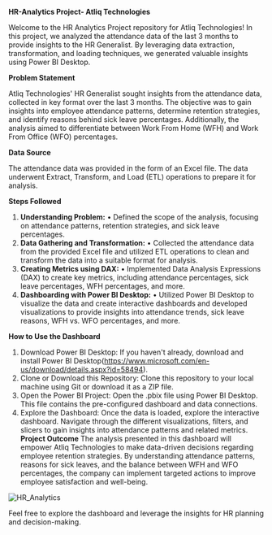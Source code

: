 **HR-Analytics Project- Atliq Technologies**

Welcome to the HR Analytics Project repository for Atliq Technologies! In this project, we analyzed the attendance data of the last 3 months to provide insights to the HR Generalist. By leveraging data extraction, transformation, and loading techniques, we generated valuable insights using Power BI Desktop.

**Problem Statement**

Atliq Technologies' HR Generalist sought insights from the attendance data, collected in key format over the last 3 months. The objective was to gain insights into employee attendance patterns, determine retention strategies, and identify reasons behind sick leave percentages. Additionally, the analysis aimed to differentiate between Work From Home (WFH) and Work From Office (WFO) percentages.

**Data Source**

The attendance data was provided in the form of an Excel file. The data underwent Extract, Transform, and Load (ETL) operations to prepare it for analysis.

**Steps Followed**

1.	**Understanding Problem:**
        •	Defined the scope of the analysis, focusing on attendance patterns, retention strategies, and sick leave percentages.
2.	**Data Gathering and Transformation:**
        •	Collected the attendance data from the provided Excel file and utilized ETL operations to clean and transform the data into a suitable format for analysis.
4.	**Creating Metrics using DAX:**
        •	Implemented Data Analysis Expressions (DAX) to create key metrics, including attendance percentages, sick leave percentages, WFH percentages, and more.
5.	**Dashboarding with Power BI Desktop:**
        •	Utilized Power BI Desktop to visualize the data and create interactive dashboards and developed visualizations to provide insights into attendance trends, sick leave reasons, WFH vs. WFO percentages, and more.
  	
**How to Use the Dashboard**
1.	Download Power BI Desktop: If you haven't already, download and install Power BI Desktop(https://www.microsoft.com/en-us/download/details.aspx?id=58494).
2.	Clone or Download this Repository: Clone this repository to your local machine using Git or download it as a ZIP file.
3.	Open the Power BI Project: Open the .pbix file using Power BI Desktop. This file contains the pre-configured dashboard and data connections.
4.	Explore the Dashboard: Once the data is loaded, explore the interactive dashboard. Navigate through the different visualizations, filters, and slicers to gain insights into attendance patterns and related metrics.
**Project Outcome**
The analysis presented in this dashboard will empower Atliq Technologies to make data-driven decisions regarding employee retention strategies. By understanding attendance patterns, reasons for sick leaves, and the balance between WFH and WFO percentages, the company can implement targeted actions to improve employee satisfaction and well-being.

![HR_Analytics](https://github.com/user-attachments/assets/8153430a-ab39-430f-9054-d4a415a3dd45)


Feel free to explore the dashboard and leverage the insights for HR planning and decision-making.

